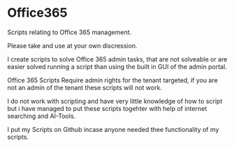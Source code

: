 # Office365
Scripts relating to Office 365 management.

Please take and use at your own discression.

I create scripts to solve Office 365 admin tasks, that are not solveable or are easier solved running a script than using the built in GUI of the admin portal. 

Office 365 Scripts Require admin rights for the tenant targeted, if you are not an admin of the tenant these scripts will not work.

I do not work with scripting and have very little knowledge of how to script but i have managed to put these scripts togehter with help of internet searching and AI-Tools.

I put my Scripts on Github incase anyone needed thee functionality of my scripts.

